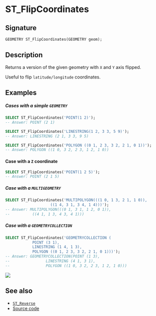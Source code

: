 # ST_FlipCoordinates

## Signature

```sql
GEOMETRY ST_FlipCoordinates(GEOMETRY geom);
```

## Description

Returns a version of the given geometry with `X` and `Y` axis flipped. 

Useful to flip `latitude/longitude` coordinates.

## Examples

##### Cases with a simple `GEOMETRY`

```sql
SELECT ST_FlipCoordinates('POINT(1 2)');
-- Answer: POINT (2 1)

SELECT ST_FlipCoordinates('LINESTRING(1 2, 3 3, 5 9)');
-- Answer: LINESTRING (2 1, 3 3, 9 5)

SELECT ST_FlipCoordinates('POLYGON ((0 1, 2 3, 3 2, 2 1, 0 1))');
-- Answer: POLYGON ((1 0, 3 2, 2 3, 1 2, 1 0))
```

#### Case with a `Z` coordinate
```sql
SELECT ST_FlipCoordinates('POINT(1 2 5)');
-- Answer: POINT (2 1 5)
```

##### Case with a `MULTIGEOMETRY`

```sql
SELECT ST_FlipCoordinates('MULTIPOLYGON(((1 0, 1 3, 2 1, 1 0)), 
  					((1 4, 3 1, 3 4, 1 4)))');
-- Answer: MULTIPOLYGON(((0 1, 3 1, 1 2, 0 1)), 
--			((4 1, 1 3, 4 3, 4 1)))
```

##### Case with a `GEOMETRYCOLLECTION`

```sql
SELECT ST_FlipCoordinates('GEOMETRYCOLLECTION (
			POINT (3 1), 
			LINESTRING (1 4, 1 3), 
			POLYGON ((0 1, 2 3, 3 2, 2 1, 0 1)))');
-- Answer: GEOMETRYCOLLECTION(POINT (1 3), 
--			      LINESTRING (4 1, 3 1), 
--			      POLYGON ((1 0, 3 2, 2 3, 1 2, 1 0)))
```

<img class="displayed" src="../ST_FlipCoordinates.png"/>


## See also

* [`ST_Reverse`](../ST_Reverse)
* <a href="https://github.com/orbisgis/h2gis/blob/master/h2gis-functions/src/main/java/org/h2gis/functions/spatial/edit/ST_FlipCoordinates.java" target="_blank">Source code</a>
